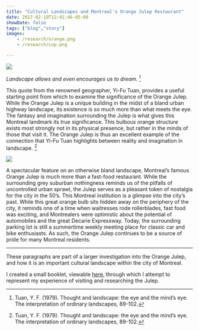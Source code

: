 ```yaml
---
title: "Cultural Landscapes and Montreal's Orange Julep Restaurant"
date: 2017-02-19T12:41:46-05:00
showDate: false
tags: ["blog","story"]
images:
    - /research/orange.png
    - /research/cup.png

---
```


![](/research/orange.png)

*Landscape allows and even encourages us to dream.* [^1] 

This quote from the renowned geographer, Yi-Fu Tuan, provides a useful starting point from which to examine the significance of the Orange Julep. While the Orange Julep is a unique building in the midst of a bland urban highway landscape, its existence is so much more than what meets the eye. The fantasy and imagination surrounding the Julep is what gives this Montreal landmark its true significance. This bulbous orange structure exists most strongly not in its physical presence, but rather in the minds of those that visit it. The Orange Julep is thus an excellent example of the connection that Yi-Fu Tuan highlights between reality and imagination in landscape. [^1]

![](/research/cup.png)

A spectacular feature on an otherwise bland landscape, Montreal’s famous Orange Julep is much more than a fast-food restaurant. While the surrounding grey suburban nothingness reminds us of the pitfalls of uncontrolled urban sprawl, the Julep serves as a pleasant token of nostalgia for the city in the 50’s. This Montreal institution is a glimpse into the city’s past. While this great orange bulb sits hidden away on the periphery of the city, it reminds one of a time when waitresses rode rollerblades, fast food was exciting, and Montrealers were optimistic about the potential of automobiles and the great Decarie Expressway. Today, the surrounding parking lot is still a summertime weekly meeting place for classic car and bike enthusiasts. As such, the Orange Julep continues to be a source of pride for many Montreal residents.

---

These paragraphs are part of a larger investigation into the Orange Julep, and how it is an important cultural landscape within the city of Montreal. 

I created a small booklet, viewable [here](https://hannahker.com/OJ.pdf), through which I attempt to represent my experience of visiting and researching the Julep. 

[^1]: Tuan, Y. F. (1979). Thought and landscape: the eye and the mind’s eye. The interpretation of ordinary landscapes, 89-102.